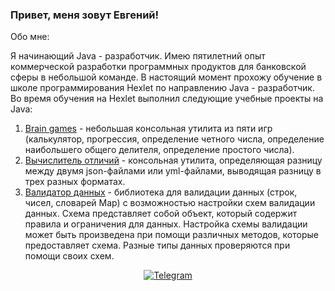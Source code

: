 ### Привет, меня зовут Евгений! 


Обо мне:

Я начинающий Java - разработчик. Имею пятилетний опыт коммерческой разработки программных продуктов для банковской сферы в небольшой команде. 
В настоящий момент  прохожу обучение в школе программирования Hexlet по направлению Java - разработчик.
Во время обучения на Hexlet выполнил следующие учебные проекты на Java: 
1. [Brain games](https://github.com/evg-c/java-project-61) - небольшая консольная утилита из пяти игр (калькулятор, прогрессия, определение четного числа, определение наибольшего общего делителя, определение простого числа). 
2. [Вычислитель отличий](https://github.com/evg-c/java-project-71) - консольная утилита, определяющая разницу между двумя json-файлами или yml-файлами, выводящая разницу в трех разных форматах. 
3. [Валидатор данных](https://github.com/evg-c/java-project-78) - библиотека для валидации данных (строк, чисел, словарей Map) с возможностью настройки схем валидации данных. Схема представляет собой объект, который содержит правила и ограничения для данных. Настройка схемы валидации может быть произведена при помощи различных методов, которые предоставляет схема. Разные типы данных проверяются при помощи своих схем. 


<div id="socials" align="center">
<a href="[telegram-url](https://t.me/e_chup)"> <img src="https://img.shields.io/badge/Telegram-blue?style=for-the-badge&logo=telegram&logoColor=white" alt="Telegram"/> </a>
</div>
